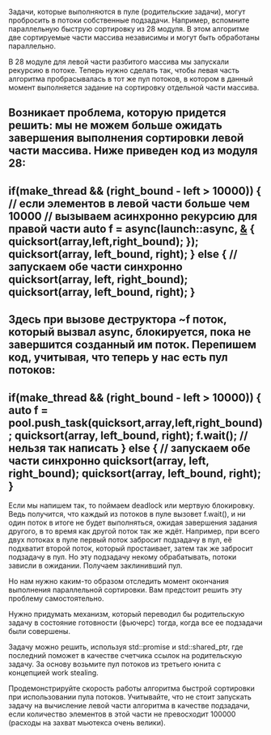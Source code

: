 Задачи, которые выполняются в пуле (родительские задачи), могут пробросить в потоки собственные подзадачи. Например, вспомните параллельную быструю сортировку из 28 модуля. В этом алгоритме две сортируемые части массива независимы и могут быть обработаны параллельно.

В 28 модуле для левой части разбитого массива мы запускали рекурсию в потоке. Теперь нужно сделать так, чтобы левая часть алгоритма пробрасывалась в тот же пул потоков, в котором в данный момент выполняется задание на сортировку отдельной части массива.

Возникает проблема, которую придется решить: мы не можем больше ожидать завершения выполнения сортировки левой части массива. Ниже приведен код из модуля 28: 
------
   if(make_thread && (right_bound - left > 10000))
   {
       // если элементов в левой части больше чем 10000
       // вызываем асинхронно рекурсию для правой части
       auto f = async(launch::async, [&]() {
           quicksort(array,left,right_bound);
       });
       quicksort(array, left_bound, right);
   } else {
       // запускаем обе части синхронно
       quicksort(array, left, right_bound);
       quicksort(array, left_bound, right);
   }
-------
Здесь при вызове деструктора ~f поток, который вызвал async, блокируется, пока не завершится созданный им поток. Перепишем код, учитывая, что теперь у нас есть пул потоков:
-------
   if(make_thread && (right_bound - left > 10000))
   {
       auto f = pool.push_task(quicksort,array,left,right_bound);
       quicksort(array, left_bound, right);
       f.wait(); // нельзя так написать
   } else {
       // запускаем обе части синхронно
       quicksort(array, left, right_bound);
       quicksort(array, left_bound, right);
   }
-------
Если мы напишем так, то поймаем deadlock или мертвую блокировку. Ведь получится, что каждый из потоков в пуле вызовет f.wait(), и ни один поток в итоге не будет выполняться, ожидая завершения задания другого, в то время как другой поток так же ждёт. Например, при всего двух потоках в пуле первый поток забросит подзадачу в пул, её подхватит второй поток, который простаивает, затем так же забросит подзадачу в пул. Но эту подзадачу некому обрабатывать, потоки зависли в ожидании. Получаем заклинивший пул.

Но нам нужно каким-то образом отследить момент окончания выполнения параллельной сортировки. Вам предстоит решить эту проблему самостоятельно.

Нужно придумать механизм, который переводил бы родительскую задачу в состояние готовности (фьючерс) тогда, когда все ее подзадачи были совершены.

Задачу можно решить, используя std::promise и std::shared_ptr, где последний поможет в качестве счетчика ссылок на родительскую задачу. За основу возьмите пул потоков из третьего юнита с концепцией work stealing.

Продемонстрируйте скорость работы алгоритма быстрой сортировки при использовании пула потоков. Учитывайте, что не стоит запускать задачу на вычисление левой части алгоритма в качестве подзадачи, если количество элементов в этой части не превосходит 100000 (расходы на захват мьютекса очень велики).
